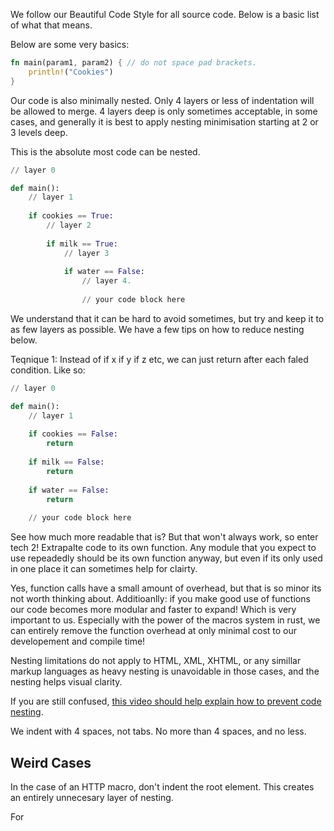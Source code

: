 We follow our Beautiful Code Style for all source code. Below is a basic list of what that means. 

Below are some very basics: 
```rust
fn main(param1, param2) { // do not space pad brackets.
    println!("Cookies")
} 
```

Our code is also minimally nested. Only 4 layers or less of indentation will be allowed to merge. 4 layers deep is only sometimes acceptable, in some cases, and generally it is best to apply nesting minimisation starting at 2 or 3 levels deep. 

This is the absolute most code can be nested. 
```py
// layer 0

def main(): 
    // layer 1
    
    if cookies == True: 
        // layer 2
        
        if milk == True: 
            // layer 3
            
            if water == False: 
                // layer 4.
                
                // your code block here
```

We understand that it can be hard to avoid sometimes, but try and keep it to as few layers as possible. We have a few tips on how to reduce nesting below. 

Teqnique 1: Instead of if x if y if z etc, we can just return after each faled condition. Like so: 
```py
// layer 0

def main(): 
    // layer 1
    
    if cookies == False: 
        return
        
    if milk == False: 
        return
            
    if water == False: 
        return
    
    // your code block here
```

See how much more readable that is? But that won't always work, so enter tech 2! Extrapalte code to its own function. Any module that you expect to use repeadedly should be its own function anyway, but even if its only used in one place it can sometimes help for clairty. 

Yes, function calls have a small amount of overhead, but that is so minor its not worth thinking about. Additioanlly: if you make good use of functions our code becomes more modular and faster to expand! Which is very important to us. Especially with the power of the macros system in rust, we can entirely remove the function overhead at only minimal cost to our developement and compile time!

Nesting limitations do not apply to HTML, XML, XHTML, or any simillar markup languages as heavy nesting is unavoidable in those cases, and the nesting helps visual clarity. 

If you are still confused, [this video should help explain how to prevent code nesting](https://www.youtube.com/watch?v=CFRhGnuXG-4).

We indent with 4 spaces, not tabs. No more than 4 spaces, and no less. 

## Weird Cases
In the case of an HTTP macro, don't indent the root element. This creates an entirely unnecesary layer of nesting. 

For <style> elements, used for performance opposed to downloading a seperate stylesheet for the webapp (seperate stylesheets are used for the client still), do not indent the elements. Write within the style element as if that was its own external file. Additioanlly, <style> elements always go directly after the <head>, and directly before the <body>. Similarly, do not indent <head> and <body> elements, only thier contents. They are functionally root elements. 
